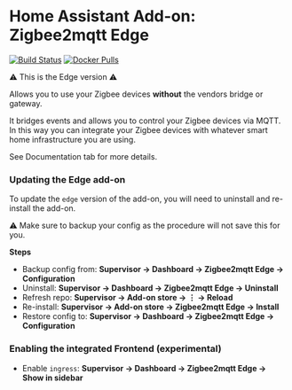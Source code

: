 # Home Assistant Add-on: Zigbee2mqtt Edge

[![Build Status](https://dev.azure.com/zigbee2mqtt/Zigbee2mqtt%20Add-on/_apis/build/status/Zigbee2mqtt%20edge?branchName=master)](https://dev.azure.com/zigbee2mqtt/Zigbee2mqtt%20Add-on/_build/latest?definitionId=3&branchName=master)
[![Docker Pulls](https://img.shields.io/docker/pulls/dwelch2101/zigbee2mqtt-edge-amd64.svg?style=flat-square&logo=docker)](https://cloud.docker.com/u/dwelch2101/repository/docker/dwelch2101/zigbee2mqtt-edge-amd64)

⚠️ This is the Edge version ⚠️

Allows you to use your Zigbee devices **without** the vendors bridge or gateway.

It bridges events and allows you to control your Zigbee devices via MQTT. In this way you can integrate your Zigbee devices with whatever smart home infrastructure you are using.

See Documentation tab for more details.

### Updating the Edge add-on
To update the `edge` version of the add-on, you will need to uninstall and re-install the add-on.

⚠️ Make sure to backup your config as the procedure will not save this for you.

**Steps**
- Backup config from: **Supervisor → Dashboard → Zigbee2mqtt Edge → Configuration**
- Uninstall: **Supervisor → Dashboard → Zigbee2mqtt Edge → Uninstall**
- Refresh repo: **Supervisor → Add-on store → ⋮ → Reload**
- Re-install: **Supervisor → Add-on store → Zigbee2mqtt Edge → Install**
- Restore config to: **Supervisor → Dashboard → Zigbee2mqtt Edge → Configuration**

### Enabling the integrated Frontend (experimental)
- Enable `ingress`: **Supervisor → Dashboard → Zigbee2mqtt Edge → Show in sidebar**